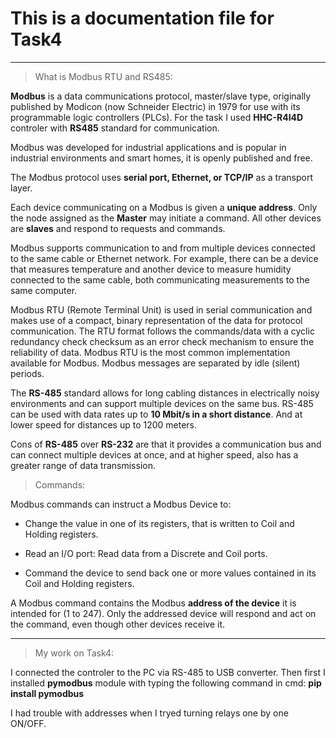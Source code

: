 # **This is a documentation file for Task4**

---
> What is Modbus RTU and RS485:

**Modbus** is a data communications protocol, master/slave type, originally published by Modicon (now Schneider Electric) in 1979 for use with its programmable logic controllers (PLCs). For the task I used **HHC-R4I4D** controler with **RS485** standard for communication.

Modbus was developed for industrial applications and is popular in industrial environments and smart homes, it is openly published and free.

The Modbus protocol uses **serial port, Ethernet, or TCP/IP** as a transport layer.

Each device communicating on a Modbus is given a **unique address**. Оnly the node assigned as the **Master** may initiate a command. All other devices are **slaves** and respond to requests and commands.

Modbus supports communication to and from multiple devices connected to the same cable or Ethernet network. For example, there can be a device that measures temperature and another device to measure humidity connected to the same cable, both communicating measurements to the same computer.

Modbus RTU (Remote Terminal Unit) is used in serial communication and makes use of a compact, binary representation of the data for protocol communication. The RTU format follows the commands/data with a cyclic redundancy check checksum as an error check mechanism to ensure the reliability of data. Modbus RTU is the most common implementation available for Modbus. Modbus messages are separated by idle (silent) periods.

The **RS-485** standard allows for long cabling distances in electrically noisy environments and can support multiple devices on the same bus. RS-485 can be used with data rates up to **10 Mbit/s in a short distance**. And at lower speed for distances up to 1200 meters.

Cons of **RS-485** over **RS-232** are that it provides a communication bus and can connect multiple devices at once, and at higher speed, also has a greater range of data transmission.

> Commands:

Modbus commands can instruct a Modbus Device to:

* Change the value in one of its registers, that is written to Coil and Holding registers.

* Read an I/O port: Read data from a Discrete and Coil ports.

* Command the device to send back one or more values contained in its Coil and Holding registers.

A Modbus command contains the Modbus **address of the device** it is intended for (1 to 247). Only the addressed device will respond and act on the command, even though other devices receive it.

---
> My work on Task4:

I connected the controler to the PC via RS-485 to USB converter. Then first I installed **pymodbus** module with typing the following command in cmd: **pip install pymodbus**

I had trouble with addresses when I tryed turning relays one by one ON/OFF.
